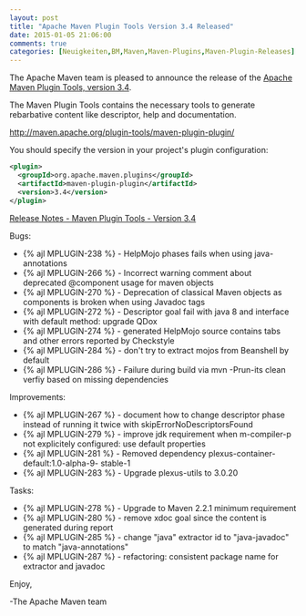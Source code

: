 ```yaml
---
layout: post
title: "Apache Maven Plugin Tools Version 3.4 Released"
date: 2015-01-05 21:06:00
comments: true
categories: [Neuigkeiten,BM,Maven,Maven-Plugins,Maven-Plugin-Releases]
---
```

The Apache Maven team is pleased to announce the release of the 
[Apache Maven Plugin Tools, version 3.4](http://maven.apache.org/plugin-tools/).

The Maven Plugin Tools contains the necessary tools to generate rebarbative 
content like descriptor, help and documentation.

http://maven.apache.org/plugin-tools/maven-plugin-plugin/

You should specify the version in your project's plugin configuration:

``` xml
<plugin>
  <groupId>org.apache.maven.plugins</groupId>
  <artifactId>maven-plugin-plugin</artifactId>
  <version>3.4</version>
</plugin>
```

<!-- more -->

[Release Notes - Maven Plugin Tools - Version 3.4](https://issues.apache.org/jira/secure/ReleaseNote.jspa?projectId=12317820&version=12331168)

Bugs:

 * {% ajl MPLUGIN-238 %} - HelpMojo phases fails when using java-annotations
 * {% ajl MPLUGIN-266 %} - Incorrect warning comment about deprecated @component usage for maven objects
 * {% ajl MPLUGIN-270 %} - Deprecation of classical Maven objects as components is broken when using Javadoc tags
 * {% ajl MPLUGIN-272 %} - Descriptor goal fail with java 8 and interface with default method: upgrade QDox
 * {% ajl MPLUGIN-274 %} - generated HelpMojo source contains tabs and other errors reported by Checkstyle
 * {% ajl MPLUGIN-284 %} - don't try to extract mojos from Beanshell by default
 * {% ajl MPLUGIN-286 %} - Failure during build via mvn -Prun-its clean verfiy based on missing dependencies

Improvements:

 * {% ajl MPLUGIN-267 %} - document how to change descriptor phase instead of running it twice with skipErrorNoDescriptorsFound
 * {% ajl MPLUGIN-279 %} - improve jdk requirement when m-compiler-p not explicitely configured: use default properties
 * {% ajl MPLUGIN-281 %} - Removed dependency plexus-container-default:1.0-alpha-9- stable-1
 * {% ajl MPLUGIN-283 %} - Upgrade plexus-utils to 3.0.20

Tasks:

 * {% ajl MPLUGIN-278 %} - Upgrade to Maven 2.2.1 minimum requirement
 * {% ajl MPLUGIN-280 %} - remove xdoc goal since the content is generated during report
 * {% ajl MPLUGIN-285 %} - change "java" extractor id to "java-javadoc" to match "java-annotations"
 * {% ajl MPLUGIN-287 %} - refactoring: consistent package name for extractor and javadoc

Enjoy,

-The Apache Maven team

